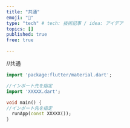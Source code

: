 ```yaml
---
title: "共通"
emoji: "📘"
type: "tech" # tech: 技術記事 / idea: アイデア
topics: []
published: true
free: true 

---
```


//共通
```dart:main.dart
import 'package:flutter/material.dart';

//インポート先を指定
import 'XXXXX.dart';

void main() {
//インポート先を指定
  runApp(const XXXXX());
}
```
